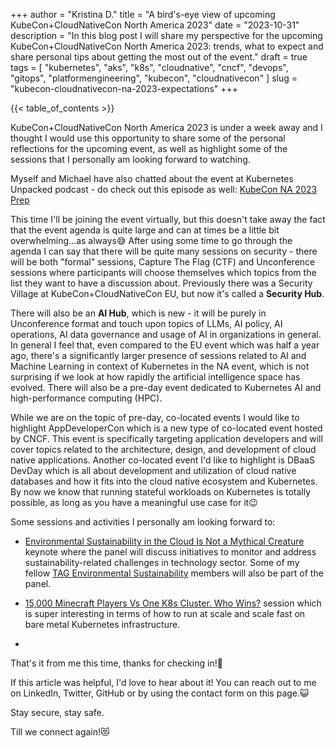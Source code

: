 +++
author = "Kristina D."
title = "A bird's-eye view of upcoming KubeCon+CloudNativeCon North America 2023"
date = "2023-10-31"
description = "In this blog post I will share my perspective for the upcoming KubeCon+CloudNativeCon North America 2023: trends, what to expect and share personal tips about getting the most out of the event."
draft = true
tags = [
    "kubernetes",
    "aks",
    "k8s",
    "cloudnative",
    "cncf",
    "devops",
    "gitops",
    "platformengineering",
    "kubecon",
    "cloudnativecon"
]
slug = "kubecon-cloudnativecon-na-2023-expectations"
+++

{{< table_of_contents >}}

KubeCon+CloudNativeCon North America 2023 is under a week away and I thought I would use this opportunity to share some of the personal reflections for the upcoming event, as well as highlight some of the sessions that I personally am looking forward to watching.

Myself and Michael have also chatted about the event at Kubernetes Unpacked podcast - do check out this episode as well: [KubeCon NA 2023 Prep](https://packetpushers.net/podcast/kubernetes-unpacked-)

This time I'll be joining the event virtually, but this doesn't take away the fact that the event agenda is quite large and can at times be a little bit overwhelming...as always😅 After using some time to go through the agenda I can say that there will be quite many sessions on security - there will be both "formal" sessions, Capture The Flag (CTF) and Unconference sessions where participants will choose themselves which topics from the list they want to have a discussion about. Previously there was a Security Village at KubeCon+CloudNativeCon EU, but now it's called a **Security Hub**.

There will also be an **AI Hub**, which is new - it will be purely in Unconference format and touch upon topics of LLMs, AI policy, AI operations, AI data governance and usage of AI in organizations in general. In general I feel that, even compared to the EU event which was half a year ago, there's a significantly larger presence of sessions related to AI and Machine Learning in context of Kubernetes in the NA event, which is not surprising if we look at how rapidly the artificial intelligence space has evolved. There will also be a pre-day event dedicated to Kubernetes AI and high-performance computing (HPC).

While we are on the topic of pre-day, co-located events I would like to highlight AppDeveloperCon which is a new type of co-located event hosted by CNCF. This event is specifically targeting application developers and will cover topics related to the architecture, design, and development of cloud native applications. Another co-located event I'd like to highlight is DBaaS DevDay which is all about development and utilization of cloud native databases and how it fits into the cloud native ecosystem and Kubernetes. By now we know that running stateful workloads on Kubernetes is totally possible, as long as you have a meaningful use case for it😉

Some sessions and activities I personally am looking forward to:

- [Environmental Sustainability in the Cloud Is Not a Mythical Creature](https://sched.co/1R4Tl) keynote where the panel will discuss initiatives to monitor and address sustainability-related challenges in technology sector. Some of my fellow [TAG Environmental Sustainability](https://tag-env-sustainability.cncf.io/) members will also be part of the panel.

- [15,000 Minecraft Players Vs One K8s Cluster. Who Wins?](https://sched.co/1R2lz) session which is super interesting in terms of how to run at scale and scale fast on bare metal Kubernetes infrastructure.

- []()

<!-- ## Trends

## Session highlights

## Kudos

## Getting the most out of the event -->

That's it from me this time, thanks for checking in!💖

If this article was helpful, I'd love to hear about it! You can reach out to me on LinkedIn, Twitter, GitHub or by using the contact form on this page.😺

Stay secure, stay safe.

Till we connect again!😻
